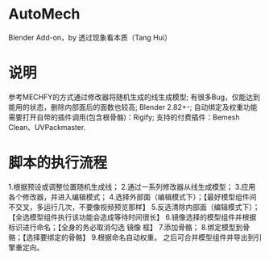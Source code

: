 # AutoMech
 Blender Add-on，by 透过现象看本质（Tang Hui）
 
# 说明
 参考MECHFY的方式通过修改器将随机生成的线生成模型;
 有很多Bug，仅能达到能用的状态，删除内部面后的面数也较高;
 Blender 2.82+-;
 自动绑定及权重功能需要打开自带的插件调用(包含根骨骼)：Rigify;
 支持的付费插件：Bemesh Clean、UVPackmaster.
 
# 脚本的执行流程
 1.根据预设或调整位置随机生成线；
 2.通过一系列修改器从线生成模型；
 3.应用各个修改器，并进入编辑模式；
 4.选择外部面（编辑模式下）；【最好模型组件间不交叉，多运行几次，不要像视频预览那样】
 5.反选清除内部面（编辑模式下）；【全选模型组件执行该功能会造成等待时间很长】
 6.镜像选择的模型组件并根据标识进行命名；【全身的务必取消勾选 镜像 框】
 7.添加骨骼；
 8.绑定模型到骨骼；【选择要绑定的骨骼】
 9.根据命名自动权重。
 之后可合并模型组件并导出到引擎重定向。
